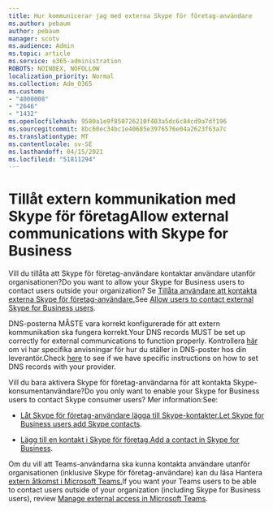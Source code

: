 ```yaml
---
title: Hur kommunicerar jag med externa Skype för företag-användare
ms.author: pebaum
author: pebaum
manager: scotv
ms.audience: Admin
ms.topic: article
ms.service: o365-administration
ROBOTS: NOINDEX, NOFOLLOW
localization_priority: Normal
ms.collection: Adm_O365
ms.custom:
- "4000008"
- "2646"
- "1432"
ms.openlocfilehash: 9580a1e9f850726210f403a5dc6c84cd9a7df196
ms.sourcegitcommit: 8bc60ec34bc1e40685e3976576e04a2623f63a7c
ms.translationtype: MT
ms.contentlocale: sv-SE
ms.lasthandoff: 04/15/2021
ms.locfileid: "51811294"
---
```

# <a name="allow-external-communications-with-skype-for-business"></a><span data-ttu-id="68b86-102">Tillåt extern kommunikation med Skype för företag</span><span class="sxs-lookup"><span data-stu-id="68b86-102">Allow external communications with Skype for Business</span></span> 

<span data-ttu-id="68b86-103">Vill du tillåta att Skype för företag-användare kontaktar användare utanför organisationen?</span><span class="sxs-lookup"><span data-stu-id="68b86-103">Do you want to allow your Skype for Business users to contact users outside your organization?</span></span> <span data-ttu-id="68b86-104">Se [Tillåta användare att kontakta externa Skype för företag-användare.](https://docs.microsoft.com/skypeforbusiness/set-up-skype-for-business-online/allow-users-to-contact-external-skype-for-business-users)</span><span class="sxs-lookup"><span data-stu-id="68b86-104">See [Allow users to contact external Skype for Business users](https://docs.microsoft.com/skypeforbusiness/set-up-skype-for-business-online/allow-users-to-contact-external-skype-for-business-users).</span></span>

<span data-ttu-id="68b86-105">DNS-posterna MÅSTE vara korrekt konfigurerade för att extern kommunikation ska fungera korrekt.</span><span class="sxs-lookup"><span data-stu-id="68b86-105">Your DNS records MUST be set up correctly for external communications to function properly.</span></span> <span data-ttu-id="68b86-106">Kontrollera [här](https://docs.microsoft.com/microsoft-365/admin/get-help-with-domains/set-up-your-domain-host-specific-instructions) om vi har specifika anvisningar för hur du ställer in DNS-poster hos din leverantör.</span><span class="sxs-lookup"><span data-stu-id="68b86-106">Check [here](https://docs.microsoft.com/microsoft-365/admin/get-help-with-domains/set-up-your-domain-host-specific-instructions) to see if we have specific instructions on how to set DNS records with your provider.</span></span> 

<span data-ttu-id="68b86-107">Vill du bara aktivera Skype för företag-användarna för att kontakta Skype-konsumentanvändare?</span><span class="sxs-lookup"><span data-stu-id="68b86-107">Do you only want to enable your Skype for Business users to contact Skype consumer users?</span></span> <span data-ttu-id="68b86-108">Mer information:</span><span class="sxs-lookup"><span data-stu-id="68b86-108">See:</span></span>

- <span data-ttu-id="68b86-109">[Låt Skype för företag-användare lägga till Skype-kontakter.](https://docs.microsoft.com/skypeforbusiness/set-up-skype-for-business-online/let-skype-for-business-users-add-skype-contacts)</span><span class="sxs-lookup"><span data-stu-id="68b86-109">[Let Skype for Business users add Skype contacts](https://docs.microsoft.com/skypeforbusiness/set-up-skype-for-business-online/let-skype-for-business-users-add-skype-contacts).</span></span> 

- <span data-ttu-id="68b86-110">[Lägg till en kontakt i Skype för företag.](https://support.office.com/article/add-a-contact-in-skype-for-business-89338023-2adf-4f5c-90b6-f8b6f72fadd1)</span><span class="sxs-lookup"><span data-stu-id="68b86-110">[Add a contact in Skype for Business](https://support.office.com/article/add-a-contact-in-skype-for-business-89338023-2adf-4f5c-90b6-f8b6f72fadd1).</span></span>


<span data-ttu-id="68b86-111">Om du vill att Teams-användarna ska kunna kontakta användare utanför organisationen (inklusive Skype för företag-användare) kan du läsa Hantera [extern åtkomst i Microsoft Teams.](https://docs.microsoft.com/microsoftteams/let-your-teams-users-communicate-with-other-people)</span><span class="sxs-lookup"><span data-stu-id="68b86-111">If you want your Teams users to be able to contact users outside of your organization (including Skype for Business users), review [Manage external access in Microsoft Teams](https://docs.microsoft.com/microsoftteams/let-your-teams-users-communicate-with-other-people).</span></span> 